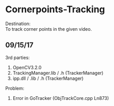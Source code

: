 # Cornerpoints-Tracking  
Destination:  
To track corner points in the given video.  
  
## 09/15/17  
3rd parties:  
1. OpenCV3.2.0  
2. TrackingManager.lib / .h  (TrackerManager)  
3. ipp.dll / .lib / .h  (TrackerManager)  
  
Problem:  
1. Error in GoTracker (ObjTrackCore.cpp Ln873)  
